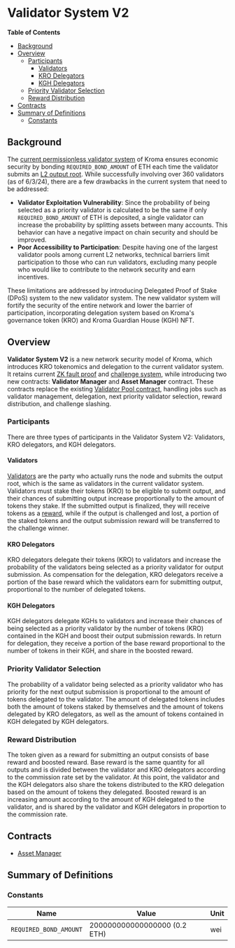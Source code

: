 # Validator System V2

<!-- All glossary references in this file. -->

[g-l2-output]: ../glossary.md#l2-output-root
[g-zk-fault-proof]: ../glossary.md#zk-fault-proof
[g-validator-pool-contract]: ../glossary.md#validator-pool-contract
[g-validator]: ../glossary.md#validator
[g-validator-reward]: ../glossary.md#validator-reward

<!-- START doctoc generated TOC please keep comment here to allow auto update -->
<!-- DON'T EDIT THIS SECTION, INSTEAD RE-RUN doctoc TO UPDATE -->
**Table of Contents**

- [Background](#background)
- [Overview](#overview)
  - [Participants](#participants)
    - [Validators](#validators)
    - [KRO Delegators](#kro-delegators)
    - [KGH Delegators](#kgh-delegators)
  - [Priority Validator Selection](#priority-validator-selection)
  - [Reward Distribution](#reward-distribution)
- [Contracts](#contracts)
- [Summary of Definitions](#summary-of-definitions)
  - [Constants](#constants)

<!-- END doctoc generated TOC please keep comment here to allow auto update -->

## Background

The [current permissionless validator system](../protocol/validator.md) of Kroma ensures economic security by bonding
`REQUIRED_BOND_AMOUNT` of ETH each time the validator submits an [L2 output root][g-l2-output]. While successfully
involving over 360 validators (as of 6/3/24), there are a few drawbacks in the current system that need to be addressed:

- **Validator Exploitation Vulnerability**: Since the probability of being selected as a priority validator is
  calculated to be the same if only `REQUIRED_BOND_AMOUNT` of ETH is deposited, a single validator can increase the
  probability by splitting assets between many accounts. This behavior can have a negative impact on chain security and
  should be improved.
- **Poor Accessibility to Participation**: Despite having one of the largest validator pools among current L2 networks,
  technical barriers limit participation to those who can run validators, excluding many people who would like to
  contribute to the network security and earn incentives.

These limitations are addressed by introducing Delegated Proof of Stake (DPoS) system to the new validator system. The
new validator system will fortify the security of the entire network and lower the barrier of participation,
incorporating delegation system based on Kroma's governance token (KRO) and Kroma Guardian House (KGH) NFT.

## Overview

**Validator System V2** is a new network security model of Kroma, which introduces KRO tokenomics and delegation to the
current validator system. It retains current [ZK fault proof][g-zk-fault-proof] and
[challenge system](../fault-proof/challenge.md), while introducing two new contracts: **Validator Manager** and
**Asset Manager** contract. These contracts replace the existing [Validator Pool contract][g-validator-pool-contract],
handling jobs such as validator management, delegation, next priority validator selection, reward distribution, and
challenge slashing.

### Participants

There are three types of participants in the Validator System V2: Validators, KRO delegators, and KGH delegators.

#### Validators

[Validators][g-validator] are the party who actually runs the node and submits the output root, which is the same as
validators in the current validator system. Validators must stake their tokens (KRO) to be eligible to submit output,
and their chances of submitting output increase proportionally to the amount of tokens they stake. If the submitted
output is finalized, they will receive tokens as a [reward][g-validator-reward], while if the output is challenged and
lost, a portion of the staked tokens and the output submission reward will be transferred to the challenge winner.

#### KRO Delegators

KRO delegators delegate their tokens (KRO) to validators and increase the probability of the validators being
selected as a priority validator for output submission. As compensation for the delegation, KRO delegators receive a
portion of the base reward which the validators earn for submitting output, proportional to the number of delegated
tokens.

#### KGH Delegators

KGH delegators delegate KGHs to validators and increase their chances of being selected as a priority validator by the
number of tokens (KRO) contained in the KGH and boost their output submission rewards. In return for delegation, they
receive a portion of the base reward proportional to the number of tokens in their KGH, and share in the boosted reward.

### Priority Validator Selection

The probability of a validator being selected as a priority validator who has priority for the next output submission is
proportional to the amount of tokens delegated to the validator. The amount of delegated tokens includes both the amount
of tokens staked by themselves and the amount of tokens delegated by KRO delegators, as well as the amount of tokens
contained in KGH delegated by KGH delegators.

### Reward Distribution

The token given as a reward for submitting an output consists of base reward and boosted reward. Base reward is the same
quantity for all outputs and is divided between the validator and KRO delegators according to the commission rate set by
the validator. At this point, the validator and the KGH delegators also share the tokens distributed to the KRO
delegation based on the amount of tokens they delegated. Boosted reward is an increasing amount according to the amount
of KGH delegated to the validator, and is shared by the validator and KGH delegators in proportion to the commission
rate.

## Contracts

- [Asset Manager](./asset-manager.md)

## Summary of Definitions

### Constants

| Name                   | Value                        | Unit |
|------------------------|------------------------------|------|
| `REQUIRED_BOND_AMOUNT` | 200000000000000000 (0.2 ETH) | wei  |
